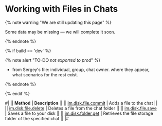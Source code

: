 # Working with Files in Chats

{% note warning "We are still updating this page" %}

Some data may be missing — we will complete it soon.

{% endnote %}

{% if build == 'dev' %}

{% note alert "TO-DO _not exported to prod_" %}

- from Sergey's file: individual, group, chat owner. where they appear, what scenarios for the rest exist.

{% endnote %}

{% endif %}

#| 
|| **Method** | **Description** ||
|| [im.disk.file.commit](./im-disk-file-commit.md) | Adds a file to the chat ||
|| [im.disk.file.delete](./im-disk-file-delete.md) | Deletes a file from the chat folder ||
|| [im.disk.file.save](./im-disk-file-save.md) | Saves a file to your disk ||
|| [im.disk.folder.get](./im-disk-folder-get.md) | Retrieves the file storage folder of the specified chat ||
|#